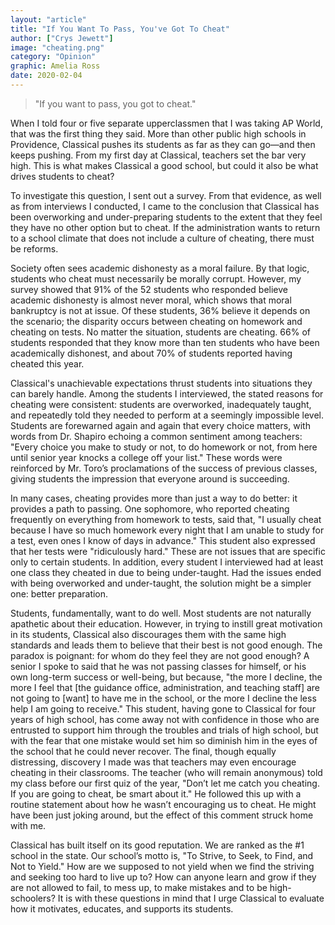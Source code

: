 ```yaml
---
layout: "article"
title: "If You Want To Pass, You've Got To Cheat"
author: ["Crys Jewett"]
image: "cheating.png"
category: "Opinion"
graphic: Amelia Ross
date: 2020-02-04
---
```

> "If you want to pass, you got to cheat."

When I told four or five separate upperclassmen that I was taking AP World, that was the first thing they said. More than other public high schools in Providence, Classical pushes its students as far as they can go—and then keeps pushing. From my first day at Classical, teachers set the bar very high. This is what makes Classical a good school, but could it also be what drives students to cheat?

To investigate this question, I sent out a survey. From that evidence, as well as from interviews I conducted, I came to the conclusion that Classical has been overworking and under-preparing students to the extent that they feel they have no other option but to cheat. If the administration wants to return to a school climate that does not include a culture of cheating, there must be reforms.

Society often sees academic dishonesty as a moral failure. By that logic, students who cheat must necessarily be morally corrupt. However, my survey showed that 91% of the 52 students who responded believe academic dishonesty is almost never moral, which shows that moral bankruptcy is not at issue. Of these students, 36% believe it depends on the scenario; the disparity occurs between cheating on homework and cheating on tests. No matter the situation, students are cheating. 66% of students responded that they know more than ten students who have been academically dishonest, and about 70% of students reported having cheated this year.

Classical's unachievable expectations thrust students into situations they can barely handle. Among the students I interviewed, the stated reasons for cheating were consistent: students are overworked, inadequately taught, and repeatedly told they needed to perform at a seemingly impossible level. Students are forewarned again and again that every choice matters, with words from Dr. Shapiro echoing a common sentiment among teachers: "Every choice you make to study or not, to do homework or not, from here until senior year knocks a college off your list." These words were reinforced by Mr. Toro’s proclamations of the success of previous classes, giving students the impression that everyone around is succeeding.

In many cases, cheating provides more than just a way to do better: it provides a path to passing. One sophomore, who reported cheating frequently on everything from homework to tests, said that, "I usually cheat because I have so much homework every night that I am unable to study for a test, even ones I know of days in advance." This student also expressed that her tests were "ridiculously hard." These are not issues that are specific only to certain students. In addition, every student I interviewed had at least one class they cheated in due to being under-taught. Had the issues ended with being overworked and under-taught, the solution might be a simpler one: better preparation.

Students, fundamentally, want to do well. Most students are not naturally apathetic about their education. However, in trying to instill great motivation in its students, Classical also discourages them with the same high standards and leads them to believe that their best is not good enough. The paradox is poignant: for whom do they feel they are not good enough? A senior I spoke to said that he was not passing classes for himself, or his own long-term success or well-being, but because, "the more I decline, the more I feel that [the guidance office, administration, and teaching staff] are not going to [want] to have me in the school, or the more I decline the less help I am going to receive." This student, having gone to Classical for four years of high school, has come away not with confidence in those who are entrusted to support him through the troubles and trials of high school, but with the fear that one mistake would set him so diminish him in the eyes of the school that he could never recover. The final, though equally distressing, discovery I made was that teachers may even encourage cheating in their classrooms. The teacher (who will remain anonymous) told my class before our first quiz of the year, "Don’t let me catch you cheating. If you are going to cheat, be smart about it." He followed this up with a routine statement about how he wasn’t encouraging us to cheat. He might have been just joking around, but the effect of this comment struck home with me.

Classical has built itself on its good reputation. We are ranked as the #1 school in the state. Our school’s motto is, "To Strive, to Seek, to Find, and Not to Yield." How are we supposed to not yield when we find the striving and seeking too hard to live up to? How can anyone learn and grow if they are not allowed to fail, to mess up, to make mistakes and to be high-schoolers? It is with these questions in mind that I urge Classical to evaluate how it motivates, educates, and supports its students.
